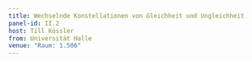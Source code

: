 ```yaml
---
title: Wechselnde Konstellationen von Gleichheit und Ungleichheit
panel-id: II.2
host: Till Kössler
from: Universität Halle
venue: "Raum: 1.506"
---
```

